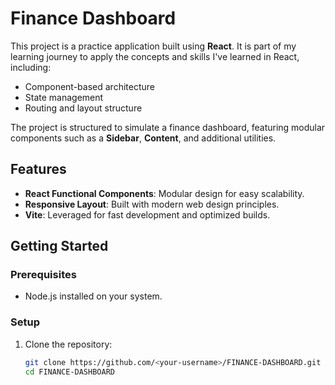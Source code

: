 
# Finance Dashboard  

This project is a practice application built using **React**. It is part of my learning journey to apply the concepts and skills I've learned in React, including:  
- Component-based architecture  
- State management  
- Routing and layout structure  

The project is structured to simulate a finance dashboard, featuring modular components such as a **Sidebar**, **Content**, and additional utilities.  

## Features  
- **React Functional Components**: Modular design for easy scalability.  
- **Responsive Layout**: Built with modern web design principles.  
- **Vite**: Leveraged for fast development and optimized builds.  

## Getting Started  
### Prerequisites  
- Node.js installed on your system.  

### Setup  
1. Clone the repository:  
   ```bash  
   git clone https://github.com/<your-username>/FINANCE-DASHBOARD.git  
   cd FINANCE-DASHBOARD  
